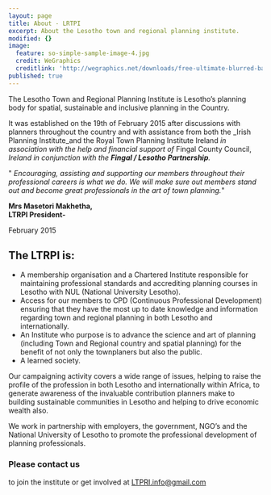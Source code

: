 ```yaml
---
layout: page
title: About - LRTPI
excerpt: About the Lesotho town and regional planning institute.
modified: {}
image:
  feature: so-simple-sample-image-4.jpg
  credit: WeGraphics
  creditlink: 'http://wegraphics.net/downloads/free-ultimate-blurred-background-pack/'
published: true
---
```

The Lesotho Town and Regional Planning Institute is Lesotho’s planning body for spatial, sustainable and inclusive planning in the Country. 

It was established on the 19th of February 2015 after discussions with planners throughout the country and with assistance from both the _Irish Planning Institute_and the Royal Town Planning Institute Ireland _in association with the help and financial support of_ Fingal County Council, _Ireland in conjunction with the **Fingal / Lesotho Partnership**._

" _Encouraging, assisting and supporting our members throughout their professional careers is what we do. We will make sure out members stand out and become great professionals in the art of town planning._"   

**Mrs Masetori Makhetha, <br>
LTRPI President-**

February 2015

## The LTRPI  is: 

-  A membership organisation and a Chartered Institute responsible for maintaining professional standards and accrediting planning courses in Lesotho with NUL (National University Lesotho).
-  Access for our members to CPD (Continuous Professional Development) ensuring that they have the most up to date knowledge and information regarding town and regional planning in both Lesotho and internationally. 
-  An Institute who purpose is to advance the science and art of planning (including Town and Regional country and spatial planning) for the benefit of not only the townplaners but also the public.
-  A learned society.

Our campaigning activity covers a wide range of issues, helping to raise the profile of the profession in both Lesotho and internationally within Africa, to  generate awareness of the invaluable contribution planners make to building sustainable communities in Lesotho and helping to drive economic wealth also.

We work in partnership with employers, the government, NGO’s and the National University of Lesotho to promote the professional development of planning professionals.

### **Please contact us**

to join the institute or get involved at [LTPRI.info@gmail.com](mailto:LTPRI.info@gmail.com)
